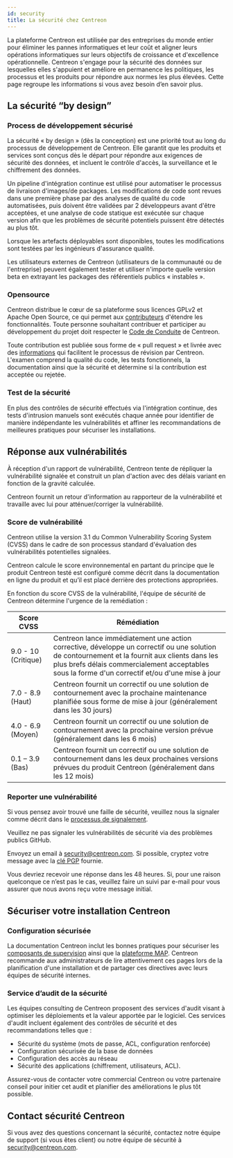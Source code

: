 ```yaml
---
id: security
title: La sécurité chez Centreon
---
```


La plateforme Centreon est utilisée par des entreprises du monde entier pour éliminer les pannes
informatiques et leur coût et aligner leurs opérations informatiques sur leurs objectifs de croissance
et d'excellence opérationnelle.
Centreon s'engage pour la sécurité des données sur lesquelles elles s'appuient et améliore en
permanence les politiques, les processus et les produits pour répondre aux normes les plus élevées.
Cette page regroupe les informations si vous avez besoin d’en savoir plus.

## La sécurité “by design”

### Process de développement sécurisé

La sécurité « by design » (dès la conception) est une priorité tout au long du processus de
développement de Centreon. Elle garantit que les produits et services sont conçus dès le départ pour
répondre aux exigences de sécurité des données, et incluent le contrôle d'accès, la surveillance et le
chiffrement des données.

Un pipeline d'intégration continue est utilisé pour automatiser le processus de livraison d'images/de
packages. Les modifications de code sont revues dans une première phase par des analyses de
qualité du code automatisées, puis doivent être validées par 2 développeurs avant d'être acceptées,
et une analyse de code statique est exécutée sur chaque version afin que les problèmes de sécurité
potentiels puissent être détectés au plus tôt.

Lorsque les artefacts déployables sont disponibles, toutes les modifications sont testées par les
ingénieurs d'assurance qualité.

Les utilisateurs externes de Centreon (utilisateurs de la communauté ou de l'entreprise) peuvent
également tester et utiliser n'importe quelle version beta en extrayant les packages des référentiels
publics « instables ».

### Opensource

Centreon distribue le cœur de sa plateforme sous licences GPLv2 et Apache Open Source, ce qui
permet aux [contributeurs](https://github.com/centreon/centreon/blob/master/CONTRIBUTING.md) d'étendre les fonctionnalités. Toute personne souhaitant contribuer et
participer au développement du projet doit respecter le [Code de Conduite](https://github.com/centreon/centreon/blob/master/CODE_OF_CONDUCT.md) de Centreon.

Toute contribution est publiée sous forme de « pull request » et livrée avec des [informations](https://github.com/centreon/centreon/blob/master/.github/PULL_REQUEST_TEMPLATE.md) qui
facilitent le processus de révision par Centreon. L'examen comprend la qualité du code, les tests
fonctionnels, la documentation ainsi que la sécurité et détermine si la contribution est acceptée ou
rejetée.

### Test de la sécurité

En plus des contrôles de sécurité effectués via l'intégration continue, des tests d'intrusion manuels
sont exécutés chaque année pour identifier de manière indépendante les vulnérabilités et affiner les
recommandations de meilleures pratiques pour sécuriser les installations.

## Réponse aux vulnérabilités

À réception d'un rapport de vulnérabilité, Centreon tente de répliquer la vulnérabilité signalée et
construit un plan d'action avec des délais variant en fonction de la gravité calculée.

Centreon fournit un retour d'information au rapporteur de la vulnérabilité et travaille avec lui pour
atténuer/corriger la vulnérabilité.

### Score de vulnérabilité

Centreon utilise la version 3.1 du Common Vulnerability Scoring System (CVSS) dans le cadre de son
processus standard d'évaluation des vulnérabilités potentielles signalées.

Centreon calcule le score environnemental en partant du principe que le produit Centreon testé est
configuré comme décrit dans la documentation en ligne du produit et qu’il est placé derrière des
protections appropriées.

En fonction du score CVSS de la vulnérabilité, l'équipe de sécurité de Centreon détermine l'urgence
de la remédiation :

 | Score CVSS          | Rémédiation                                                                                                                                                                                                                                       |
|---------------------|---------------------------------------------------------------------------------------------------------------------------------------------------------------------------------------------------------------------------------------------------|
| 9.0 - 10 (Critique) | Centreon lance immédiatement une action corrective, développe un correctif ou une solution de contournement et la fournit aux clients dans les plus brefs délais commercialement acceptables sous la forme d'un correctif et/ou d'une mise à jour |
| 7.0 - 8.9 (Haut)    | Centreon fournit un correctif ou une solution de contournement avec la prochaine maintenance planifiée sous forme de mise à jour (généralement dans les 30 jours)                                                                                 |
| 4.0 - 6.9 (Moyen)   | Centreon fournit un correctif ou une solution de contournement avec la  prochaine version prévue (généralement dans les 6 mois)                                                                                                                   |
| 0.1 – 3.9 (Bas)     | Centreon fournit un correctif ou une solution de contournement dans les deux prochaines versions prévues du produit Centreon (généralement dans les 12 mois)                                                                                      |

### Reporter une vulnérabilité

Si vous pensez avoir trouvé une faille de sécurité, veuillez nous la signaler comme décrit dans le
[processus de signalement](https://github.com/centreon/centreon/blob/master/SECURITY.md).

Veuillez ne pas signaler les vulnérabilités de sécurité via des problèmes publics GitHub.

Envoyez un email à [security@centreon.com](mailto:security@centreon.com). Si possible, cryptez votre message avec 
la [clé PGP](https://github.com/centreon/centreon/blob/master/SECURITY.md#pgp-information)
fournie.

Vous devriez recevoir une réponse dans les 48 heures. Si, pour une raison quelconque ce n’est pas le
cas, veuillez faire un suivi par e-mail pour vous assurer que nous avons reçu votre message initial.

## Sécuriser votre installation Centreon

### Configuration sécurisée

La documentation Centreon inclut les bonnes pratiques pour sécuriser les [composants de supervision](https://docs.centreon.com/current/fr/administration/secure-platform.html)
ainsi que la [plateforme MAP](https://docs.centreon.com/current/fr/graph-views/secure-your-map-platform.html). Centreon recommande aux administrateurs de lire attentivement ces
pages lors de la planification d'une installation et de partager ces directives avec leurs équipes de
sécurité internes.

### Service d’audit de la sécurité

Les équipes consulting de Centreon proposent des services d'audit visant à optimiser les
déploiements et la valeur apportée par le logiciel. Ces services d'audit incluent également des
contrôles de sécurité et des recommandations telles que :

- Sécurité du système (mots de passe, ACL, configuration renforcée)
- Configuration sécurisée de la base de données
- Configuration des accès au réseau
- Sécurité des applications (chiffrement, utilisateurs, ACL).

Assurez-vous de contacter votre commercial Centreon ou votre partenaire conseil pour initier cet
audit et planifier des améliorations le plus tôt possible.

## Contact sécurité Centreon

Si vous avez des questions concernant la sécurité, contactez notre équipe de support (si vous êtes
client) ou notre équipe de sécurité à [security@centreon.com](mailto:security@centreon.com).